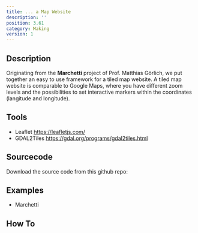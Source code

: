 ```yaml
---
title: ... a Map Website
description: ''
position: 3.61
category: Making
version: 1
---
```

## Description

Originating from the **Marchetti** project of Prof. Matthias Görlich, we put together an easy to use framework for a tiled map website.
A tiled map website is comparable to Google Maps, where you have different zoom levels and the possibilities to set interactive markers within the coordinates (langitude and longitude).

## Tools

- Leaflet https://leafletjs.com/
- GDAL2Tiles https://gdal.org/programs/gdal2tiles.html

## Sourcecode

Download the source code from this github repo:

## Examples

- Marchetti

## How To
